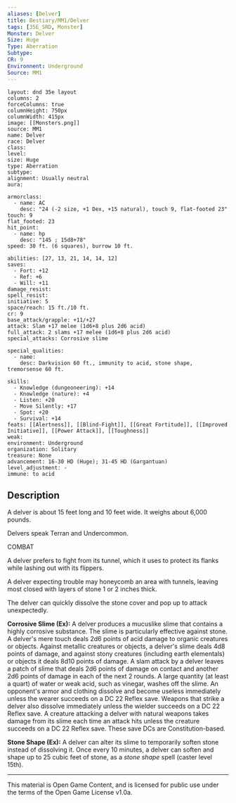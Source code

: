 ```yaml
---
aliases: [Delver]
title: Bestiary/MM1/Delver
tags: [35E_SRD, Monster]
Monster: Delver
Size: Huge
Type: Aberration
Subtype: 
CR: 9
Environnent: Underground
Source: MM1
---
```


```statblock
layout: dnd 35e layout
columns: 2
forceColumns: true
columnHeight: 750px
columnWidth: 415px
image: [[Monsters.png]]
source: MM1
name: Delver
race: Delver
class: 
level: 
size: Huge
type: Aberration
subtype: 
alignment: Usually neutral
aura: 

armorclass:
  - name: AC
    desc: "24 (-2 size, +1 Dex, +15 natural), touch 9, flat-footed 23"
touch: 9
flat_footed: 23
hit_point:
  - name: hp
    desc: "145 ; 15d8+78"
speed: 30 ft. (6 squares), burrow 10 ft.

abilities: [27, 13, 21, 14, 14, 12]
saves:
  - Fort: +12
  - Ref: +6
  - Will: +11
damage_resist: 
spell_resist: 
initiative: 5
space/reach: 15 ft./10 ft.
cr: 9
base_attack/grapple: +11/+27
attack: Slam +17 melee (1d6+8 plus 2d6 acid)
full_attack: 2 slams +17 melee (1d6+8 plus 2d6 acid)
special_attacks: Corrosive slime

special_qualities:
  - name: 
    desc: Darkvision 60 ft., immunity to acid, stone shape, tremorsense 60 ft.

skills:
  - Knowledge (dungeoneering): +14
  - Knowledge (nature): +4
  - Listen: +20
  - Move Silently: +17
  - Spot: +20
  - Survival: +14
feats: [[Alertness]], [[Blind-Fight]], [[Great Fortitude]], [[Improved Initiative]], [[Power Attack]], [[Toughness]]
weak: 
environment: Underground
organization: Solitary
treasure: None
advancement: 16-30 HD (Huge); 31-45 HD (Gargantuan)
level_adjustment: -
immune: to acid
```

## Description

<p>A delver is about 15 feet long and 10 feet wide. It weighs about 6,000 pounds.</p>
<p>Delvers speak Terran and Undercommon.</p>
<p>COMBAT</p>
<p>A delver prefers to fight from its tunnel, which it uses to protect its flanks while lashing out with its flippers.</p>
<p>A delver expecting trouble may honeycomb an area with tunnels, leaving most closed with layers of stone 1 or 2 inches thick.</p>
<p>The delver can quickly dissolve the stone cover and pop up to attack unexpectedly.</p>
<p>
            <b>Corrosive Slime (Ex):</b> A delver produces a mucuslike slime that contains a highly corrosive substance. The slime is particularly effective against stone. A delver's mere touch deals 2d6 points of acid damage to organic creatures or objects. Against metallic creatures or objects, a delver's slime deals 4d8 points of damage, and against stony creatures (including earth elementals) or objects it deals 8d10 points of damage. A slam attack by a delver leaves a patch of slime that deals 2d6 points of damage on contact and another 2d6 points of damage in each of the next 2 rounds. A large quantity (at least a quart) of water or weak acid, such as vinegar, washes off the slime. An opponent's armor and clothing dissolve and become useless immediately unless the wearer succeeds on a DC 22 Reflex save. Weapons that strike a delver also dissolve immediately unless the wielder succeeds on a DC 22 Reflex save. A creature attacking a delver with natural weapons takes damage from its slime each time an attack hits unless the creature succeeds on a DC 22 Reflex save. These save DCs are Constitution-based.</p>
<p>
            <b>Stone Shape (Ex):</b> A delver can alter its slime to temporarily soften stone instead of dissolving it. Once every 10 minutes, a delver can soften and shape up to 25 cubic feet of stone, as a <i>stone shape</i> spell (caster level 15th).</p>

---

This material is Open Game Content, and is licensed for public use under
the terms of the Open Game License v1.0a.
